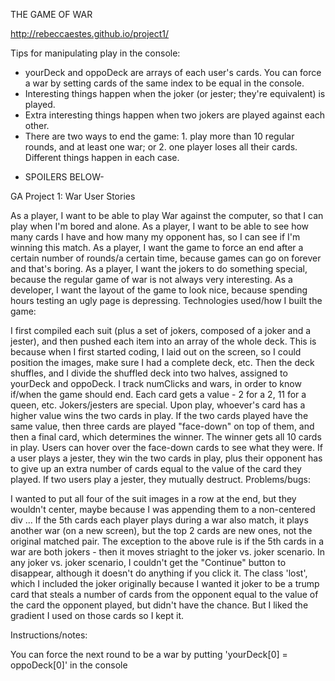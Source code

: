 THE GAME OF WAR

http://rebeccaestes.github.io/project1/

Tips for manipulating play in the console:

<ul><li>yourDeck and oppoDeck are arrays of each user's cards. You can force a war by setting cards of the same index to be equal in the console.</li>
<li>Interesting things happen when the joker (or jester; they're equivalent) is played.</li>
<li>Extra interesting things happen when two jokers are played against each other.</li>
<li>There are two ways to end the game: 1. play more than 10 regular rounds, and at least one war; or 2. one player loses all their cards. Different things happen in each case.</li></ul>

- SPOILERS BELOW- 

GA Project 1: War User Stories

As a player, I want to be able to play War against the computer, so that I can play when I'm bored and alone.
As a player, I want to be able to see how many cards I have and how many my opponent has, so I can see if I'm winning this match.
As a player, I want the game to force an end after a certain number of rounds/a certain time, because games can go on forever and that's boring.
As a player, I want the jokers to do something special, because the regular game of war is not always very interesting.
As a developer, I want the layout of the game to look nice, because spending hours testing an ugly page is depressing.
Technologies used/how I built the game:

I first compiled each suit (plus a set of jokers, composed of a joker and a jester), and then pushed each item into an array of the whole deck. This is because when I first started coding, I laid out on the screen, so I could position the images, make sure I had a complete deck, etc.
Then the deck shuffles, and I divide the shuffled deck into two halves, assigned to yourDeck and oppoDeck.
I track numClicks and wars, in order to know if/when the game should end.
Each card gets a value - 2 for a 2, 11 for a queen, etc. Jokers/jesters are special.
Upon play, whoever's card has a higher value wins the two cards in play.
If the two cards played have the same value, then three cards are played "face-down" on top of them, and then a final card, which determines the winner. The winner gets all 10 cards in play. Users can hover over the face-down cards to see what they were.
If a user plays a jester, they win the two cards in play, plus their opponent has to give up an extra number of cards equal to the value of the card they played.
If two users play a jester, they mutually destruct.
Problems/bugs:

I wanted to put all four of the suit images in a row at the end, but they wouldn't center, maybe because I was appending them to a non-centered div ...
If the 5th cards each player plays during a war also match, it plays another war (on a new screen), but the top 2 cards are new ones, not the original matched pair.
The exception to the above rule is if the 5th cards in a war are both jokers - then it moves striaght to the joker vs. joker scenario.
In any joker vs. joker scenario, I couldn't get the "Continue" button to disappear, although it doesn't do anything if you click it.
The class 'lost', which
I included the joker originally because I wanted it joker to be a trump card that steals a number of cards from the opponent equal to the value of the card the opponent played, but didn't have the chance. But I liked the gradient I used on those cards so I kept it.

Instructions/notes:

You can force the next round to be a war by putting 'yourDeck[0] = oppoDeck[0]' in the console